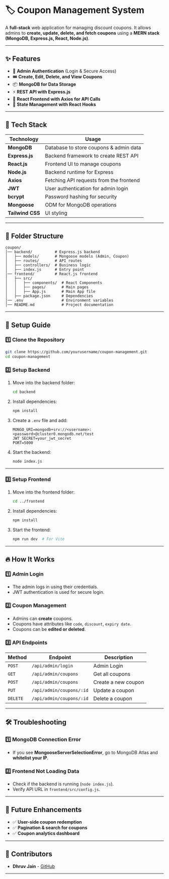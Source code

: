 # 🏷️ Coupon Management System

A **full-stack** web application for managing discount coupons. It allows admins to **create, update, delete, and fetch coupons** using a **MERN stack (MongoDB, Express.js, React, Node.js)**.

---

## ✨ Features
- 🔐 **Admin Authentication** (Login & Secure Access)
- 🎟️ **Create, Edit, Delete, and View Coupons**
- 📦 **MongoDB for Data Storage**
- ⚡ **REST API with Express.js**
- 🎨 **React Frontend with Axios for API Calls**
- 🔄 **State Management with React Hooks**

---

## 🚀 Tech Stack
| Technology  | Usage |
|-------------|------------------------------------------------|
| **MongoDB** | Database to store coupons & admin data |
| **Express.js** | Backend framework to create REST API |
| **React.js** | Frontend UI to manage coupons |
| **Node.js** | Backend runtime for Express |
| **Axios** | Fetching API requests from the frontend |
| **JWT** | User authentication for admin login |
| **bcrypt** | Password hashing for security |
| **Mongoose** | ODM for MongoDB operations |
| **Tailwind CSS** | UI styling |

---

## 📂 Folder Structure
```
coupon/
│── backend/          # Express.js backend
│   ├── models/       # Mongoose models (Admin, Coupon)
│   ├── routes/       # API routes
│   ├── controllers/  # Business logic
│   ├── index.js      # Entry point
│── frontend/         # React.js frontend
│   ├── src/
│   │   ├── components/  # React Components
│   │   ├── pages/       # Main pages
│   │   ├── App.js       # Main App file
│   ├── package.json     # Dependencies
│── .env                 # Environment variables
│── README.md            # Project documentation
```

---

## 🔧 Setup Guide

### **1️⃣ Clone the Repository**
```bash
git clone https://github.com/yourusername/coupon-management.git
cd coupon-management
```

### **2️⃣ Setup Backend**
1. Move into the backend folder:
   ```bash
   cd backend
   ```
2. Install dependencies:
   ```bash
   npm install
   ```
3. Create a `.env` file and add:
   ```
   MONGO_URI=mongodb+srv://<username>:<password>@cluster0.mongodb.net/test
   JWT_SECRET=your_jwt_secret
   PORT=5000
   ```
4. Start the backend:
   ```bash
   node index.js
   ```

---

### **3️⃣ Setup Frontend**
1. Move into the frontend folder:
   ```bash
   cd ../frontend
   ```
2. Install dependencies:
   ```bash
   npm install
   ```
3. Start the frontend:
   ```bash
   npm run dev  # For Vite
   ```

---

## 🔥 How It Works
### **1️⃣ Admin Login**
- The admin logs in using their credentials.
- JWT authentication is used for secure login.

### **2️⃣ Coupon Management**
- Admins can **create** coupons.
- Coupons have attributes like `code`, `discount`, `expiry date`.
- Coupons can be **edited or deleted**.

### **3️⃣ API Endpoints**
| Method | Endpoint | Description |
|--------|----------|------------|
| `POST` | `/api/admin/login` | Admin Login |
| `GET` | `/api/admin/coupons` | Get all coupons |
| `POST` | `/api/admin/coupons` | Create a new coupon |
| `PUT` | `/api/admin/coupons/:id` | Update a coupon |
| `DELETE` | `/api/admin/coupons/:id` | Delete a coupon |

---

## 🛠️ Troubleshooting

### **1️⃣ MongoDB Connection Error**
- If you see **MongooseServerSelectionError**, go to MongoDB Atlas and **whitelist your IP**.

### **2️⃣ Frontend Not Loading Data**
- Check if the backend is running (`node index.js`).
- Verify API URL in `frontend/src/config.js`.

---

## 🎯 Future Enhancements
- ✅ **User-side coupon redemption**
- ✅ **Pagination & search for coupons**
- ✅ **Coupon analytics dashboard**

---

## 📌 Contributors
- **Dhruv Jain** - [GitHub](https://github.com/dhruvjain-github)
  
---
